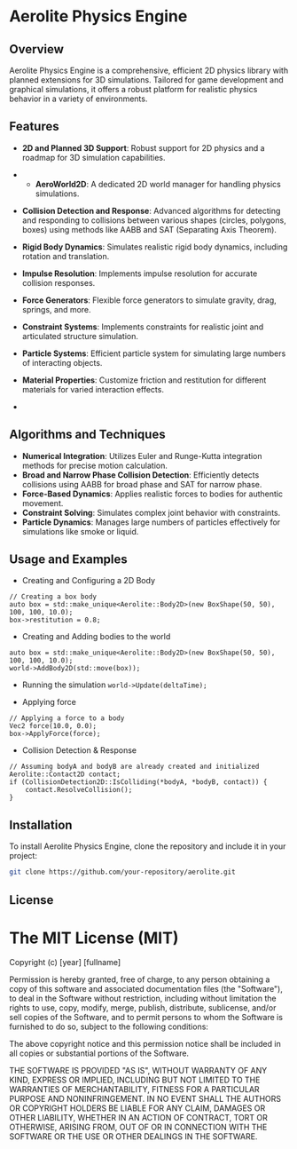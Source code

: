 # Aerolite Physics Engine

## Overview
Aerolite Physics Engine is a comprehensive, efficient 2D physics library with planned extensions for 3D simulations. Tailored for game development and graphical simulations, it offers a robust platform for realistic physics behavior in a variety of environments.

## Features
- **2D and Planned 3D Support**: Robust support for 2D physics and a roadmap for 3D simulation capabilities.
- - **AeroWorld2D**: A dedicated 2D world manager for handling physics simulations.
- **Collision Detection and Response**: Advanced algorithms for detecting and responding to collisions between various shapes (circles, polygons, boxes) using methods like AABB and SAT (Separating Axis Theorem).
- **Rigid Body Dynamics**: Simulates realistic rigid body dynamics, including rotation and translation.
- **Impulse Resolution**: Implements impulse resolution for accurate collision responses.
- **Force Generators**: Flexible force generators to simulate gravity, drag, springs, and more.
- **Constraint Systems**: Implements constraints for realistic joint and articulated structure simulation.
- **Particle Systems**: Efficient particle system for simulating large numbers of interacting objects.
- **Material Properties**: Customize friction and restitution for different materials for varied interaction effects.

- 

## Algorithms and Techniques
- **Numerical Integration**: Utilizes Euler and Runge-Kutta integration methods for precise motion calculation.
- **Broad and Narrow Phase Collision Detection**: Efficiently detects collisions using AABB for broad phase and SAT for narrow phase.
- **Force-Based Dynamics**: Applies realistic forces to bodies for authentic movement.
- **Constraint Solving**: Simulates complex joint behavior with constraints.
- **Particle Dynamics**: Manages large numbers of particles effectively for simulations like smoke or liquid.

## Usage and Examples
- Creating and Configuring a 2D Body
```#include "Body2D.h"
// Creating a box body
auto box = std::make_unique<Aerolite::Body2D>(new BoxShape(50, 50), 100, 100, 10.0);
box->restitution = 0.8;
```
- Creating and Adding bodies to the world
```
auto box = std::make_unique<Aerolite::Body2D>(new BoxShape(50, 50), 100, 100, 10.0);
world->AddBody2D(std::move(box));
```
- Running the simulation
```world->Update(deltaTime);```

- Applying force
```#include "Vec2.h"
// Applying a force to a body
Vec2 force(10.0, 0.0);
box->ApplyForce(force);
```
- Collision Detection & Response
```#include "Collision2D.h"
// Assuming bodyA and bodyB are already created and initialized
Aerolite::Contact2D contact;
if (CollisionDetection2D::IsColliding(*bodyA, *bodyB, contact)) {
    contact.ResolveCollision();
}
```

## Installation
To install Aerolite Physics Engine, clone the repository and include it in your project:
```bash
git clone https://github.com/your-repository/aerolite.git
```

## License
# The MIT License (MIT)

Copyright (c) [year] [fullname]

Permission is hereby granted, free of charge, to any person obtaining a copy of this software and associated documentation files (the "Software"), to deal in the Software without restriction, including without limitation the rights to use, copy, modify, merge, publish, distribute, sublicense, and/or sell copies of the Software, and to permit persons to whom the Software is furnished to do so, subject to the following conditions:

The above copyright notice and this permission notice shall be included in all copies or substantial portions of the Software.

THE SOFTWARE IS PROVIDED "AS IS", WITHOUT WARRANTY OF ANY KIND, EXPRESS OR IMPLIED, INCLUDING BUT NOT LIMITED TO THE WARRANTIES OF MERCHANTABILITY, FITNESS FOR A PARTICULAR PURPOSE AND NONINFRINGEMENT. IN NO EVENT SHALL THE AUTHORS OR COPYRIGHT HOLDERS BE LIABLE FOR ANY CLAIM, DAMAGES OR OTHER LIABILITY, WHETHER IN AN ACTION OF CONTRACT, TORT OR OTHERWISE, ARISING FROM, OUT OF OR IN CONNECTION WITH THE SOFTWARE OR THE USE OR OTHER DEALINGS IN THE SOFTWARE.
